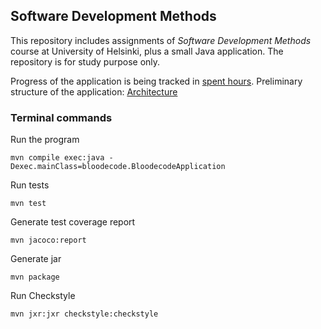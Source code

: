 ## Software Development Methods ##

This repository includes assignments of *Software Development Methods* course at University of Helsinki, plus a small Java application.
The repository is for study purpose only.

Progress of the application is being tracked in [spent hours](https://github.com/solasuo/SoftwareDevelopmentMethods/blob/main/Documentation/hours.md).
Preliminary structure of the application: [Architecture](https://github.com/solasuo/SoftwareDevelopmentMethods/blob/main/Documentation/architecture.md) 

### Terminal commands ###

Run the program
```
mvn compile exec:java -Dexec.mainClass=bloodecode.BloodecodeApplication
```
Run tests
```
mvn test
```
Generate test coverage report
```
mvn jacoco:report
```
Generate jar
```
mvn package
```
Run Checkstyle
```
mvn jxr:jxr checkstyle:checkstyle


